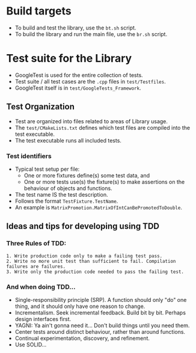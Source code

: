 # Build targets
- To build and test the library, use the `bt.sh` script.
- To build the library and run the main file, use the `br.sh` script.

# Test suite for the Library
- GoogleTest is used for the entire collection of tests.
- Test suite / all test cases are the `.cpp` files in `test/Testfiles`.
- GoogleTest itself is in `test/GoogleTests_Framework`.

## Test Organization
- Test are organized into files related to areas of Library usage.
- The `test/CMakeLists.txt` defines which test files are compiled into the test executable.
- The test executable runs all included tests.

### Test identifiers
- Typical test setup per file:
    - One or more fixtures define(s) some test data, and
    - One or more tests use(s) the fixture(s) to make assertions on the behaviour of objects and functions.
- The test name IS the test description.
- Follows the format `TestFixture.TestName`.
- An example is `MatrixPromotion.MatrixOfIntCanBePromotedToDouble`.

## Ideas and tips for developing using TDD

### Three Rules of TDD:
    1. Write production code only to make a failing test pass.
    2. Write no more unit test than sufficient to fail. Compilation failures are failures.
    3. Write only the production code needed to pass the failing test.

### And when doing TDD...
 * Single-responsibility principle (SRP). A function should only "do" one thing, and it should only have one reason to change.
 * Incrementalism. Seek incremental feedback. Build bit by bit. Perhaps design interfaces first.
 * YAGNI: Ya ain't gonna need it... Don't build things until you need them.
 * Center tests around distinct behaviour, rather than around functions.
 * Continual experimentation, discovery, and refinement.
 * Use SOLID...
